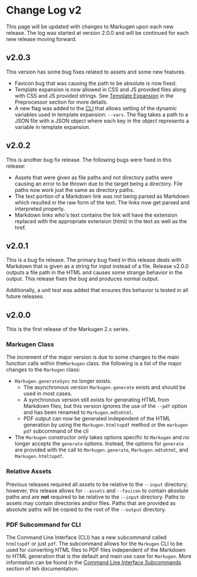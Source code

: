 # Change Log v2
This page will be updated with changes to Markugen upon each new release.
The log was started at version 2.0.0 and will be continued for each new release
moving forward.

## v2.0.3
This version has some bug fixes related to assets and some new features.

* Favicon bug that was causing the path to be absolute is now fixed.
* Template expansion is now allowed in CSS and JS provided files along with 
  CSS and JS provided strings. See 
  [Template Expansion](./Features/Preprocessor.md#template-expansion) 
  in the Preprocessor section for more details.
* A new flag was added to the [CLI](./Command-Line-Interface.md) that allows
  setting of the dynamic variables used in template expansion: `--vars`. The
  flag takes a path to a JSON file with a JSON object where each key in the
  object represents a variable in template expansion.

## v2.0.2
This is another bug fix release. The following bugs were fixed in this release:

* Assets that were given as file paths and not directory paths were causing an
  error to be thrown due to the target being a directory. File paths now work
  just the same as directory paths.
* The text portion of a Markdown link was not being parsed as Markdown which
  resulted in the raw form of the text. The links now get parsed and
  interpreted properly.
* Markdown links who's text contains the link will have the extension replaced
  with the appropriate extension (html) in the text as well as the href.

## v2.0.1
This is a bug fix release. The primary bug fixed in this release deals with
Markdown that is given as a string for input instead of a file. Release
v2.0.0 outputs a file path in the HTML and causes some strange behavior in
the output. This release fixes the bug and produces normal output.

Additionally, a unit test was added that ensures this behavior is tested
in all future releases.

## v2.0.0
This is the first release of the Markugen 2.x series. 

### Markugen Class
The increment of the major version is due to some changes to the main 
function calls within the`Markugen` class. the following is a list of the 
major changes to the `Markugen` class:

* `Markugen.generateSync` no longer exists.
  * The asynchronous version `Markugen.generate` exists and should be used in
    most cases.
  * A synchronous version still exists for generating HTML from Markdown files,
    but this version ignores the use of the `--pdf` option and has been renamed
    to `Markugen.mdtohtml`.
  * PDF output can now be generated independent of the HTML generation by using
    the `Markugen.htmltopdf` method or the `markugen pdf` subcommand of the cli
* The `Markugen` constructor only takes options specific to `Markugen` and no
  longer accepts the `generate` options. Instead, the options for `generate`
  are provided with the call to `Markugen.generate`, `Markugen.mdtohtml`, and
  `Markugen.htmltopdf`.

### Relative Assets
Previous releases required all assets to be relative to the `--input` directory;
however, this release allows for `--assets` and `--favicon` to contain 
absolute paths and are **not** required to be relative to the `--input`
directory. Paths to assets may contain directories and/or files. Paths that
are provided as absolute paths will be copied to the root of the `--output`
directory.

### PDF Subcommand for CLI 
The Command Line Interface (CLI) has a new subcommand called `htmltopdf` or just
`pdf`. The subcommand allows for the `Markugen` CLI to be used for converting
HTML files to PDF files independent of the Markdown to HTML generation that is
the default and main use case for `Markugen`. More information can be found
in the 
[Command Line Interface Subcommands](./Command-Line-Interface.md#subcommands)
section of teh documentation.